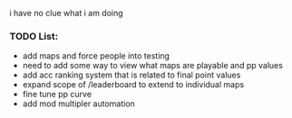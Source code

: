 i have no clue what i am doing
### TODO List:
- add maps and force people into testing
- need to add some way to view what maps are playable and pp values
- add acc ranking system that is related to final point values
- expand scope of /leaderboard to extend to individual maps
- fine tune pp curve
- add mod multipler automation